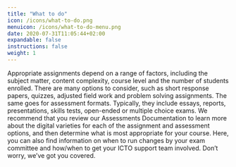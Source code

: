 ```yaml
---
title: "What to do"
icon: /icons/what-to-do.png
menuicon: /icons/what-to-do-menu.png
date: 2020-07-31T11:05:44+02:00
expandable: false
instructions: false
weight: 1
---
```


Appropriate assignments depend on a range of factors, including the subject matter, content complexity, course level and the number of students enrolled. There are many options to consider, such as short response papers, quizzes, adjusted field work and problem solving assignments. The same goes for assessment formats. Typically, they include essays, reports, presentations, skills tests, open-ended or multiple choice exams. We recommend that you review our Assessments Documentation to learn more about the digital varieties for each of the assignment and assessment options, and then determine what is most appropriate for your course. Here, you can also find information on when to run changes by your exam committee and how/when to get your ICTO support team involved. Don’t worry, we’ve got you covered.
